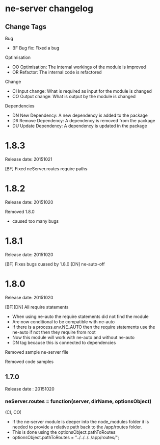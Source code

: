 # ne-server changelog

## Change Tags

Bug
- BF Bug fix: Fixed a bug

Optimisation
- OO Optimisation: The internal workings of the module is improved 
- OR Refactor: The internal code is refactored

Change
- CI Input change: What is required as input for the module is changed
- CO Output change: What is output by the module is changed

Dependencies
- DN New Dependency: A new dependency is added to the package
- DR Remove Dependency: A  dependency is removed from the package
- DU Update Dependency: A dependency is updated in the package


# 1.8.3

Release date: 20151021

[BF]
Fixed neServer.routes require paths


# 1.8.2

Release date: 20151020

Removed 1.8.0
- caused too many bugs


# 1.8.1

Release date: 20151020

[BF]
Fixes bugs cuased by 1.8.0
[DN]
ne-auto-off

# 1.8.0

Release date: 20151020

[BF][DN]
All require statements 
- When using ne-auto the require statements did not find the module
- Are now conditional to be compatible with ne-auto
- If there is a process.env.NE_AUTO then the require statements use the ne-auto if not then they require from root
- Now this module will work with ne-auto and without ne-auto
- DN tag because this is connected to dependencies 

Removed sample ne-server file

Removed code samples

## 1.7.0

Release date : 20151020

### neServer.routes = function(server, dirName, optionsObject)

(CI, CO)
- If the ne-server module is deeper into the node_modules folder it is needed to provide a relative path back to the /app/routes folder.
- This is done using the optionsObject.pathToRoutes 
- optionsObject.pathToRoutes = "../../../../app/routes/";


